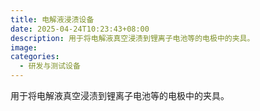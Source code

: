 ```yaml
---
title: 电解液浸渍设备
date: 2025-04-24T10:23:43+08:00
description: 用于将电解液真空浸渍到锂离子电池等的电极中的夹具。
image: 
categories:
  - 研发与测试设备
---
```


用于将电解液真空浸渍到锂离子电池等的电极中的夹具。
